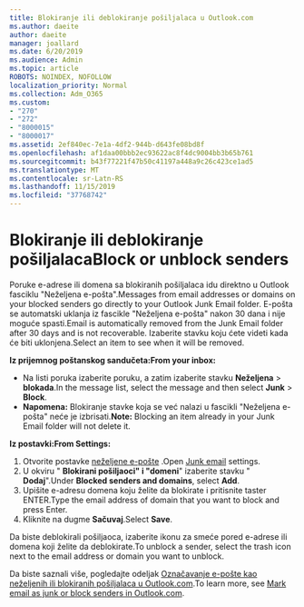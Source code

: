 ```yaml
---
title: Blokiranje ili deblokiranje pošiljalaca u Outlook.com
ms.author: daeite
author: daeite
manager: joallard
ms.date: 6/20/2019
ms.audience: Admin
ms.topic: article
ROBOTS: NOINDEX, NOFOLLOW
localization_priority: Normal
ms.collection: Adm_O365
ms.custom:
- "270"
- "272"
- "8000015"
- "8000017"
ms.assetid: 2ef840ec-7e1a-4df2-944b-d643fe08bd8f
ms.openlocfilehash: af1daa00bbb2ec93622ac8f4dc9004bb3b65b761
ms.sourcegitcommit: b43f77221f47b50c41197a448a9c26c423ce1ad5
ms.translationtype: MT
ms.contentlocale: sr-Latn-RS
ms.lasthandoff: 11/15/2019
ms.locfileid: "37768742"
---
```

# <a name="block-or-unblock-senders"></a><span data-ttu-id="99788-102">Blokiranje ili deblokiranje pošiljalaca</span><span class="sxs-lookup"><span data-stu-id="99788-102">Block or unblock senders</span></span>

<span data-ttu-id="99788-103">Poruke e-adrese ili domena sa blokiranih pošiljalaca idu direktno u Outlook fasciklu "Neželjena e-pošta".</span><span class="sxs-lookup"><span data-stu-id="99788-103">Messages from email addresses or domains on your blocked senders go directly to your Outlook Junk Email folder.</span></span> <span data-ttu-id="99788-104">E-pošta se automatski uklanja iz fascikle "Neželjena e-pošta" nakon 30 dana i nije moguće spasti.</span><span class="sxs-lookup"><span data-stu-id="99788-104">Email is automatically removed from the Junk Email folder after 30 days and is not recoverable.</span></span> <span data-ttu-id="99788-105">Izaberite stavku koju ćete videti kada će biti uklonjena.</span><span class="sxs-lookup"><span data-stu-id="99788-105">Select an item to see when it will be removed.</span></span>

<span data-ttu-id="99788-106">**Iz prijemnog poštanskog sandučeta:**</span><span class="sxs-lookup"><span data-stu-id="99788-106">**From your inbox:**</span></span>

- <span data-ttu-id="99788-107">Na listi poruka izaberite poruku, a zatim izaberite stavku **Neželjena** > **blokada**.</span><span class="sxs-lookup"><span data-stu-id="99788-107">In the message list, select the message and then select **Junk** > **Block**.</span></span>
- <span data-ttu-id="99788-108">**Napomena:** Blokiranje stavke koja se već nalazi u fascikli "Neželjena e-pošta" neće je izbrisati.</span><span class="sxs-lookup"><span data-stu-id="99788-108">**Note:** Blocking an item already in your Junk Email folder will not delete it.</span></span>

<span data-ttu-id="99788-109">**Iz postavki:**</span><span class="sxs-lookup"><span data-stu-id="99788-109">**From Settings:**</span></span>

1. <span data-ttu-id="99788-110">Otvorite postavke [neželjene e-pošte](https://outlook.live.com/mail/options/mail/junkEmail) .</span><span class="sxs-lookup"><span data-stu-id="99788-110">Open [Junk email](https://outlook.live.com/mail/options/mail/junkEmail) settings.</span></span>
2. <span data-ttu-id="99788-111">U okviru " **Blokirani pošiljaoci" i "domeni**" izaberite stavku " **Dodaj**".</span><span class="sxs-lookup"><span data-stu-id="99788-111">Under **Blocked senders and domains**, select **Add**.</span></span>
3. <span data-ttu-id="99788-112">Upišite e-adresu domena koju želite da blokirate i pritisnite taster ENTER.</span><span class="sxs-lookup"><span data-stu-id="99788-112">Type the email address of domain that you want to block and press Enter.</span></span>
4. <span data-ttu-id="99788-113">Kliknite na dugme **Sačuvaj**.</span><span class="sxs-lookup"><span data-stu-id="99788-113">Select **Save**.</span></span>

<span data-ttu-id="99788-114">Da biste deblokirali pošiljaoca, izaberite ikonu za smeće pored e-adrese ili domena koji želite da deblokirate.</span><span class="sxs-lookup"><span data-stu-id="99788-114">To unblock a sender, select the trash icon next to the email address or domain you want to unblock.</span></span>

<span data-ttu-id="99788-115">Da biste saznali više, pogledajte odeljak [Označavanje e-pošte kao neželjenih ili blokiranih pošiljalaca u Outlook.com](https://support.office.com/article/a3ece97b-82f8-4a5e-9ac3-e92fa6427ae4?wt.mc_id=Office_Outlook_com_Alchemy).</span><span class="sxs-lookup"><span data-stu-id="99788-115">To learn more, see [Mark email as junk or block senders in Outlook.com](https://support.office.com/article/a3ece97b-82f8-4a5e-9ac3-e92fa6427ae4?wt.mc_id=Office_Outlook_com_Alchemy).</span></span>